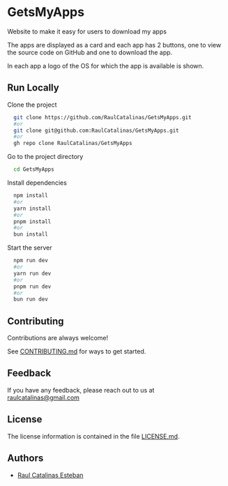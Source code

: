 # GetsMyApps

Website to make it easy for users to download my apps

The apps are displayed as a card and each app has 2 buttons, one to view the source code on GitHub and one to download the app.

In each app a logo of the OS for which the app is available is shown.

## Run Locally

Clone the project

```bash
  git clone https://github.com/RaulCatalinas/GetsMyApps.git
  #or
  git clone git@github.com:RaulCatalinas/GetsMyApps.git
  #or
  gh repo clone RaulCatalinas/GetsMyApps
```

Go to the project directory

```bash
  cd GetsMyApps
```

Install dependencies

```bash
  npm install
  #or
  yarn install
  #or
  pnpm install
  #or
  bun install
```

Start the server

```bash
  npm run dev
  #or
  yarn run dev
  #or
  pnpm run dev
  #or
  bun run dev
```

## Contributing

Contributions are always welcome!

See [CONTRIBUTING.md](CONTRIBUTING.md) for ways to get started.

## Feedback

If you have any feedback, please reach out to us at <raulcatalinas@gmail.com>

## License

The license information is contained in the file [LICENSE.md](LICENSE.md).

## Authors

- [Raul Catalinas Esteban](https://github.com/RaulCatalinas)
